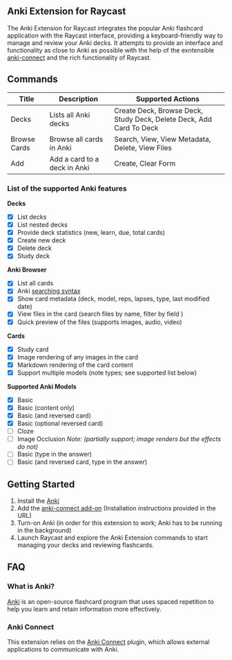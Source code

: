 ## Anki Extension for Raycast

The Anki Extension for Raycast integrates the popular Anki flashcard application with the Raycast interface, providing a keyboard-friendly way to manage and review your Anki decks.
It attempts to provide an interface and functionality as close to Anki as possible with the help of the exntensible [anki-connect](https://foosoft.net/projects/anki-connect/) and the rich functionality of Raycast.

## Commands

| Title | Description | Supported Actions |
|-------|-------------|-------------------|
| Decks | Lists all Anki decks | Create Deck, Browse Deck, Study Deck, Delete Deck, Add Card To Deck |
| Browse Cards | Browse all cards in Anki | Search, View, View Metadata, Delete, View Files |
| Add | Add a card to a deck in Anki | Create, Clear Form |

### List of the supported Anki features

**Decks**

- [x] List decks
- [x] List nested decks
- [x] Provide deck statistics (new, learn, due, total cards)
- [x] Create new deck
- [x] Delete deck
- [x] Study deck

**Anki Browser**

- [x] List all cards
- [x] Anki [searching syntax](https://docs.ankiweb.net/searching.html)
- [x] Show card metadata (deck, model, reps, lapses, type, last modified date)
- [x] View files in the card (search files by name, filter by field )
- [x] Quick preview of the files (supports images, audio, video)

**Cards**

- [x] Study card
- [x] Image rendering of any images in the card
- [x] Markdown rendering of the card content
- [x] Support multiple models (note types; see supported list below)

**Supported Anki Models**

- [x] Basic
- [x] Basic (content only)
- [x] Basic (and reversed card)
- [x] Basic (optional reversed card)
- [ ] Cloze
- [ ] Image Occlusion *Note: (partially support; image renders but the effects do not)*
- [ ] Basic (type in the answer)
- [ ] Basic (and reversed card, type in the answer)

## Getting Started

1. Install the [Anki](https://apps.ankiweb.net/)
2. Add the [anki-connect add-on](https://ankiweb.net/shared/info/2055492159) (Installation instructions provided in the URL)
2. Turn-on Anki (in order for this extension to work; Anki has to be running in the background)
3. Launch Raycast and explore the Anki Extension commands to start managing your decks and reviewing flashcards.

## FAQ

### What is Anki?

[Anki](https://apps.ankiweb.net/) is an open-source flashcard program that uses spaced repetition to help you learn and retain information more effectively.

### Anki Connect

This extension relies on the [Anki Connect](https://foosoft.net/projects/anki-connect/) plugin, which allows external applications to communicate with Anki.
